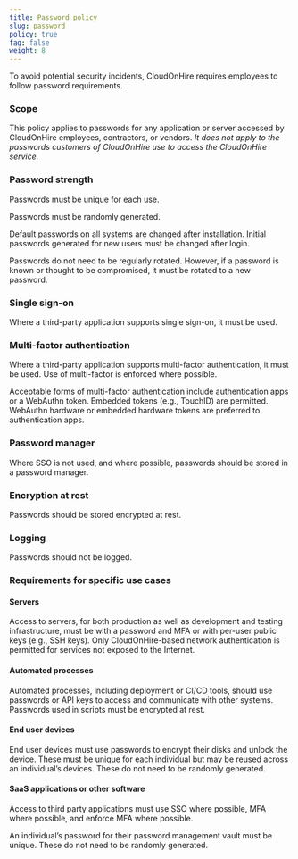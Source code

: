 ```yaml
---
title: Password policy
slug: password
policy: true
faq: false
weight: 8
---
```


To avoid potential security incidents, CloudOnHire requires employees to follow password requirements.

### Scope

This policy applies to passwords for any application or server accessed by CloudOnHire employees, contractors, or vendors. _It does not apply to the passwords customers of CloudOnHire use to access the CloudOnHire service._

### Password strength

Passwords must be unique for each use.

Passwords must be randomly generated.

Default passwords on all systems are changed after installation. Initial passwords generated for new users must be changed after login.

Passwords do not need to be regularly rotated. However, if a password is known or thought to be compromised, it must be rotated to a new password.

### Single sign-on

Where a third-party application supports single sign-on, it must be used.

### Multi-factor authentication

Where a third-party application supports multi-factor authentication, it must be used. Use of multi-factor is enforced where possible.

Acceptable forms of multi-factor authentication include authentication apps or a WebAuthn token. Embedded tokens (e.g., TouchID) are permitted. WebAuthn hardware or embedded hardware tokens are preferred to authentication apps.

### Password manager

Where SSO is not used, and where possible, passwords should be stored in a password manager.

### Encryption at rest

Passwords should be stored encrypted at rest.

### Logging

Passwords should not be logged.

### Requirements for specific use cases

#### Servers

Access to servers, for both production as well as development and testing infrastructure, must be with a password and MFA or with per-user public keys (e.g., SSH keys). Only CloudOnHire-based network authentication is permitted for services not exposed to the Internet.

#### Automated processes

Automated processes, including deployment or CI/CD tools, should use passwords or API keys to access and communicate with other systems. Passwords used in scripts must be encrypted at rest.

#### End user devices

End user devices must use passwords to encrypt their disks and unlock the device. These must be unique for each individual but may be reused across an individual’s devices. These do not need to be randomly generated.

#### SaaS applications or other software

Access to third party applications must use SSO where possible, MFA where possible, and enforce MFA where possible.

An individual’s password for their password management vault must be unique. These do not need to be randomly generated.
